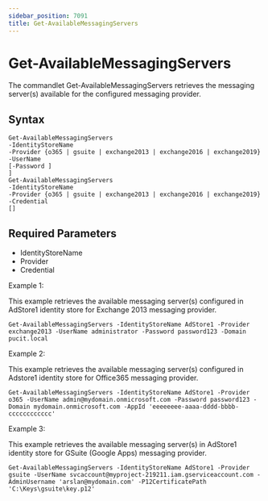 ```yaml
---
sidebar_position: 7091
title: Get-AvailableMessagingServers
---
```


# Get-AvailableMessagingServers

The commandlet Get-AvailableMessagingServers retrieves the messaging server(s) available for the configured messaging provider.

## Syntax

```
Get-AvailableMessagingServers  
-IdentityStoreName   
-Provider {o365 | gsuite | exchange2013 | exchange2016 | exchange2019}  
-UserName   
[-Password ]  
]  
Get-AvailableMessagingServers  
-IdentityStoreName   
-Provider {o365 | gsuite | exchange2013 | exchange2016 | exchange2019}  
-Credential   
[]
```
## Required Parameters

* IdentityStoreName
* Provider
* Credential

Example 1:

This example retrieves the available messaging server(s) configured in AdStore1 identity store for Exchange 2013 messaging provider.

```
Get-AvailableMessagingServers -IdentityStoreName AdStore1 -Provider exchange2013 -UserName administrator -Password password123 -Domain pucit.local
```
Example 2:

This example retrieves the available messaging server(s) configured in Adstore1 identity store for Office365 messaging provider.

```
Get-AvailableMessagingServers -IdentityStoreName AdStore1 -Provider o365 -UserName admin@mydomain.onmicrosoft.com -Password password123 -Domain mydomain.onmicrosoft.com -AppId 'eeeeeeee-aaaa-dddd-bbbb-cccccccccccc'
```
Example 3:

This example retrieves the available messaging server(s) in AdStore1 identity store for GSuite (Google Apps) messaging provider.

```
Get-AvailableMessagingServers -IdentityStoreName AdStore1 -Provider gsuite -UserName svcaccount@myproject-219211.iam.gserviceaccount.com -AdminUsername 'arslan@mydomain.com' -P12CertificatePath 'C:\Keys\gsuite\key.p12'
```